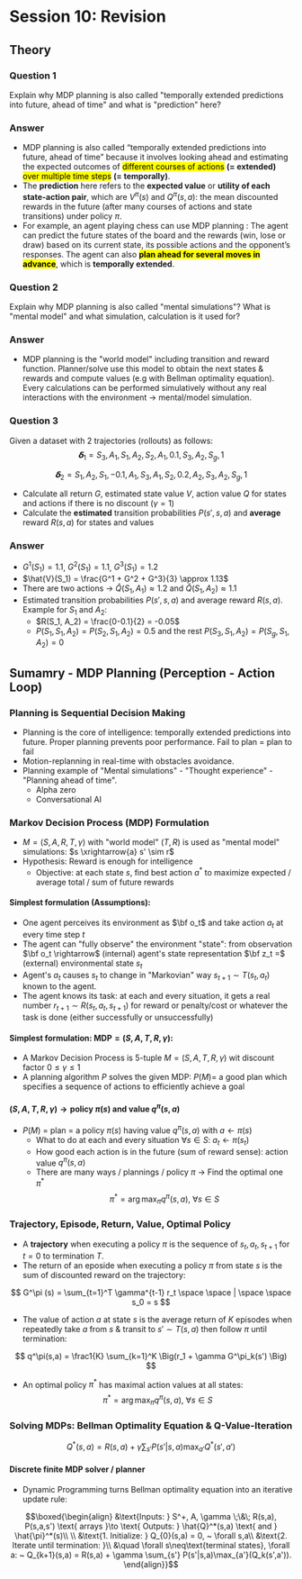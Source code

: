 # Session 10: Revision

## **Theory**
### **Question 1**
Explain why MDP planning is also called "temporally extended predictions into future, ahead of time" and what is "prediction" here?
### **Answer**

- MDP planning is also called “temporally extended predictions into future, ahead of time” because it involves looking ahead and estimating the expected outcomes of <mark>different courses of actions</mark> **(= extended)** <mark>over multiple time steps</mark> **(= temporally)**.
- The **prediction** here refers to the **expected value** or **utility of each state-action pair**, which are $V^\pi(s)$ and $Q^\pi(s,a)$: the mean discounted rewards in the future (after many courses of actions and state transitions) under policy $\pi$.
- For example, an agent playing chess can use MDP planning : The agent can predict the future states of the board and the rewards (win, lose or draw) based on its current state, its possible actions and the opponent’s responses. The agent can also <mark>**plan ahead for several moves in advance**</mark>, which is **temporally extended**.

### **Question 2**
Explain why MDP planning is also called "mental simulations"? What is "mental model" and what simulation, calculation is it used for? 
### **Answer**
- MDP planning is the "world model" including transition and reward function. Planner/solve use this model to obtain the next states & rewards and compute values (e.g with Bellman optimality equation). Every calculations can be performed simulatively without any real interactions with the environment $\rightarrow$ mental/model simulation.

### **Question 3**
Given a dataset with 2 trajectories (rollouts) as follows:
$$
𝝳_1 = S_3, A_1, S_1, A_2, S_2, A_1, 0.1, S_3, A_2, S_g, 1
$$

$$
𝝳_2 = S_1, A_2, S_1, -0.1, A_1, S_3, A_1, S_2, 0.2, A_2, S_3, A_2, S_g, 1
$$

- Calculate all return $G$, estimated state value $V$, action value $Q$ for states and actions if there is no discount ($\gamma = 1$)
- Calculate the **estimated** transition probabilities $P(s',s,a)$ and **average** reward $R(s,a)$ for states and values

### **Answer**
- $G^1(S_1) = 1.1$, $G^2(S_1) = 1.1$, $G^3(S_1)=1.2$
- $\hat{V}(S_1) = \frac{G^1 + G^2 + G^3}{3} \approx 1.13$
- There are two actions $\rightarrow$ $\hat{Q}(S_1, A_1) \approx 1.2$ and $\hat{Q}(S_1, A_2) \approx 1.1$
- Estimated transition probabilities $P(s',s,a)$ and average reward $R(s,a)$. Example for $S_1$ and $A_2$: 
    - $R(S_1, A_2) = \frac{0-0.1}{2} = -0.05$
    - $P(S_1, S_1, A_2) = P(S_2, S_1, A_2) = 0.5$ and the rest $P(S_3, S_1, A_2) = P(S_g, S_1, A_2) = 0$

## **Sumamry - MDP Planning (Perception - Action Loop)**
### **Planning is Sequential Decision Making**
- Planning is the core of intelligence: temporally extended predictions into future. Proper planning prevents poor performance. Fail to plan = plan to fail
- Motion-replanning in real-time with obstacles avoidance.
- Planning example of "Mental simulations" - "Thought experience" - "Planning ahead of time".
    -  Alpha zero
    -  Conversational AI

### **Markov Decision Process (MDP) Formulation**
- $M = (S, A, R, T, \gamma)$ with "world model" $(T,R)$ is used as "mental model" simulations: $s \xrightarrow{a} s' \sim r$
- Hypothesis: Reward is enough for intelligence
    - Objective: at each state $s$, find best action $a^*$ to maximize expected / average total / sum of future rewards
#### **Simplest formulation (Assumptions)**:
- One agent perceives its environment as $\bf o_t$ and take action $a_t$ at every time step $t$
- The agent can "fully observe" the environment "state": from observation $\bf o_t \rightarrow$ (internal) agent's state representation $\bf z_t =$ (external) environmental state $s_t$
-  Agent's $a_t$ causes $s_t$ to change in "Markovian" way $s_{t+1} \sim T(s_t, a_t)$ known to the agent.
-  The agent knows its task: at each and every situation, it gets a real number $r_{t+1} \sim R(s_t, a_t, s_{t+1})$ for reward or penalty/cost or whatever the task is done (either successfully or unsuccessfully) 

#### **Simplest formulation: $\text{MDP} = (S,A,T,R,\gamma)$**:
- A Markov Decision Process is 5-tuple $M = (S,A,T,R, \gamma)$ wit discount factor $0 \leq \gamma \leq 1$
- A planning algorithm $P$ solves the given MDP: $P(M) =$ a good plan which specifies a sequence of actions to efficiently achieve a goal

#### $(S,A,T,R,\gamma) \to  \text{policy } \pi(s) \text{ and value } q^\pi(s,a)$ 
- $P(M)$ = plan = a policy $\pi(s)$ having value $q^\pi(s,a)$ with $a \leftarrow \pi(s)$
    - What to do at each and every situation $\forall s \in S$: $a_t \leftarrow \pi(s_t)$
    - How good each action is in the future (sum of reward sense): action value $q^\pi(s,a)$ 
    - There are many ways / plannings / policy $\pi$ $\rightarrow$ Find the optimal one $\pi^*$
    $$
    \pi^* = \arg\max_\pi q^\pi(s,a), ~ \forall s\in S
    $$

### Trajectory, Episode, Return, Value, Optimal Policy
- A **trajectory** when executing a policy $\pi$ is the sequence of $s_t,a_t,s_{t+1}$ for $t=0$ to termination $T$. 
- The return of an eposide when executing a policy $\pi$ from state $s$ is the sum of discounted reward on the trajectory: 

$$
G^\pi (s) = \sum_{t=1}^T \gamma^{t-1} r_t \space \space | \space \space s_0 = s
$$

- The value of action $a$ at state $s$ is the average return of $K$ episodes when repeatedly take $a$ from $s$ & transit to $s' \sim T(s,a)$ then follow $\pi$ until termination:

$$
q^\pi(s,a) = \frac1{K} \sum_{k=1}^K \Big(r_1 + \gamma G^\pi_k(s') \Big)
$$

- An optimal policy $\pi^*$ has maximal action values at all states: 
$$
\pi^* = \arg\max_\pi q^\pi(s,a), ~ \forall s\in S
$$

### **Solving MDPs: Bellman Optimality Equation & Q-Value-Iteration**

$$
Q^*(s,a) = R(s,a) + \gamma \sum_{s'} P(s'|s,a)\max_{a'} Q^*(s',a')
$$

#### **Discrete finite MDP solver / planner**
- Dynamic Programming turns Bellman optimality equation into an iterative update rule:

$$\boxed{\begin{align}
&\text{Inputs: } S^+, A, \gamma \;\&\; R(s,a), P(s,a,s') \text{ arrays }\to \text{ Outputs: } \hat{Q}^*(s,a) \text{ and } \hat{\pi}^*(s)\\
\\
&\text{1. Initialize: }  Q_{0}(s,a) = 0, ~ \forall s,a\\
&\text{2. Iterate until termination: }\\
&\quad \forall s\neq\text{terminal states}, \forall a: ~ Q_{k+1}(s,a) = R(s,a) + \gamma \sum_{s'} P(s'|s,a)\max_{a'}(Q_k(s',a')).
\end{align}}$$